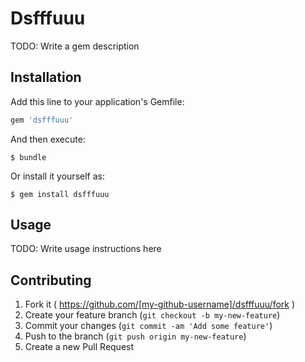 # Dsfffuuu

TODO: Write a gem description

## Installation

Add this line to your application's Gemfile:

```ruby
gem 'dsfffuuu'
```

And then execute:

    $ bundle

Or install it yourself as:

    $ gem install dsfffuuu

## Usage

TODO: Write usage instructions here

## Contributing

1. Fork it ( https://github.com/[my-github-username]/dsfffuuu/fork )
2. Create your feature branch (`git checkout -b my-new-feature`)
3. Commit your changes (`git commit -am 'Add some feature'`)
4. Push to the branch (`git push origin my-new-feature`)
5. Create a new Pull Request
